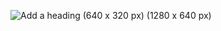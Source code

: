 ![Add a heading (640 x 320 px) (1280 x 640 px)](https://github.com/user-attachments/assets/67b95de7-3ea1-4111-b174-6adcc789143f)

